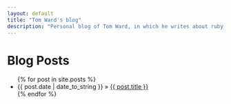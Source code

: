 ```yaml
---
layout: default
title: "Tom Ward's blog"
description: "Personal blog of Tom Ward, in which he writes about ruby, rails and web development, as well as other random ephemera"
---
```

<h1 class="title">Blog Posts</h1>
<ul class="posts">
  {% for post in site.posts %}
    <li><span>{{ post.date | date_to_string }}</span> &raquo; <a href="{{ post.url }}">{{ post.title }}</a></li>
  {% endfor %}
</ul>